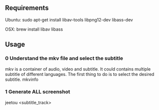 ## Requirements

Ubuntu:
sudo apt-get install libav-tools libpng12-dev libass-dev

OSX:
brew install libav libass 

## Usage
### 0 Understand the mkv file and select the subtitle
mkv is a container of audio, video and subtitle. It could contains multiple subtitle of different languages. The first thing to do is to select the desired subtitle.
mkvinfo <mkvfile>

### 1 Generate ALL screenshot
  jeetou <mkvfile> <subtitle_track>